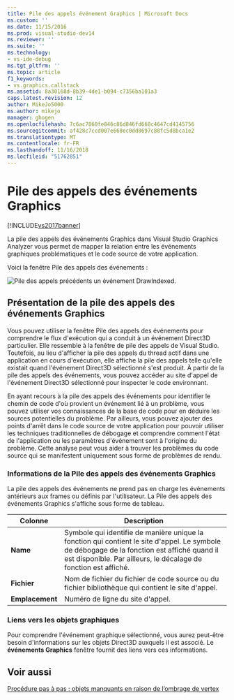 ```yaml
---
title: Pile des appels événement Graphics | Microsoft Docs
ms.custom: ''
ms.date: 11/15/2016
ms.prod: visual-studio-dev14
ms.reviewer: ''
ms.suite: ''
ms.technology:
- vs-ide-debug
ms.tgt_pltfrm: ''
ms.topic: article
f1_keywords:
- vs.graphics.callstack
ms.assetid: 8a30168d-8b39-4de1-b094-c7356ba101a3
caps.latest.revision: 12
author: MikeJo5000
ms.author: mikejo
manager: ghogen
ms.openlocfilehash: 7c6ac7860fe846c86d846fd668c4647cd4145756
ms.sourcegitcommit: af428c7ccd007e668ec0dd8697c88fc5d8bca1e2
ms.translationtype: MT
ms.contentlocale: fr-FR
ms.lasthandoff: 11/16/2018
ms.locfileid: "51762851"
---
```

# <a name="graphics-event-call-stack"></a>Pile des appels des événements Graphics
[!INCLUDE[vs2017banner](../includes/vs2017banner.md)]

La pile des appels des événements Graphics dans Visual Studio Graphics Analyzer vous permet de mapper la relation entre les événements graphiques problématiques et le code source de votre application.  
  
 Voici la fenêtre Pile des appels des événements :  
  
 ![Pile des appels précédents un événement DrawIndexed. ](../debugger/media/gfx-diag-demo-graphics-event-call-stack-orientation.png "gfx_diag_demo_graphics_event_call_stack_orientation")  
  
## <a name="understanding-the-graphics-event-call-stack"></a>Présentation de la pile des appels des événements Graphics  
 Vous pouvez utiliser la fenêtre Pile des appels des événements pour comprendre le flux d'exécution qui a conduit à un événement Direct3D particulier. Elle ressemble à la fenêtre de pile des appels de Visual Studio. Toutefois, au lieu d'afficher la pile des appels du thread actif dans une application en cours d'exécution, elle affiche la pile des appels telle qu'elle existait quand l'événement Direct3D sélectionné s'est produit. À partir de la pile des appels des événements, vous pouvez accéder au site d'appel de l'événement Direct3D sélectionné pour inspecter le code environnant.  
  
 En ayant recours à la pile des appels des événements pour identifier le chemin de code d'où provient un événement lié à un problème, vous pouvez utiliser vos connaissances de la base de code pour en déduire les sources potentielles du problème. Par ailleurs, vous pouvez ajouter des points d'arrêt dans le code source de votre application pour pouvoir utiliser les techniques traditionnelles de débogage et comprendre comment l'état de l'application ou les paramètres d'événement sont à l'origine du problème. Cette analyse peut vous aider à trouver les problèmes du code source qui se manifestent uniquement sous forme de problèmes de rendu.  
  
### <a name="graphics-event-call-stack-information"></a>Informations de la Pile des appels des événements Graphics  
 La pile des appels des événements ne prend pas en charge les événements antérieurs aux frames ou définis par l'utilisateur. La Pile des appels des événements Graphics s'affiche sous forme de tableau.  
  
|Colonne|Description|  
|------------|-----------------|  
|**Name**|Symbole qui identifie de manière unique la fonction qui contient le site d'appel. Le symbole de débogage de la fonction est affiché quand il est disponible. Par ailleurs, le décalage de fonction est affiché.|  
|**Fichier**|Nom de fichier du fichier de code source ou du fichier bibliothèque qui contient le site d'appel.|  
|**Emplacement**|Numéro de ligne du site d'appel.|  
  
### <a name="links-to-graphics-objects"></a>Liens vers les objets graphiques  
 Pour comprendre l'événement graphique sélectionné, vous aurez peut-être besoin d'informations sur les objets Direct3D auxquels il est associé. Le **événements Graphics** fenêtre fournit des liens vers ces informations.  
  
## <a name="see-also"></a>Voir aussi  
 [Procédure pas à pas : objets manquants en raison de l’ombrage de vertex](../debugger/walkthrough-missing-objects-due-to-vertex-shading.md)



